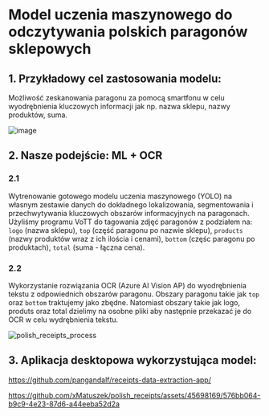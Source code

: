 # Model uczenia maszynowego do odczytywania polskich paragonów sklepowych

## 1. Przykładowy cel zastosowania modelu: 
Możliwość zeskanowania paragonu za pomocą smartfonu w celu wyodrębnienia kluczowych informacji jak np. nazwa sklepu, nazwy produktów, suma.

![image](https://github.com/xMatuszek/polish_receipts/assets/45698169/00efab99-73a1-4e88-ba7d-012a63050c0d)

## 2. Nasze podejście: ML + OCR
### 2.1
Wytrenowanie gotowego modelu uczenia maszynowego (YOLO) na własnym zestawie danych do dokładnego lokalizowania, segmentowania i przechwytywania kluczowych obszarów informacyjnych na paragonach.
Użyliśmy programu VoTT do tagowania zdjęć paragonów z podziałem na: `logo` (nazwa sklepu), `top` (część paragonu po nazwie sklepu), `products` (nazwy produktów wraz z ich ilościa i cenami), `bottom` (częśc paragonu po produktach), `total` (suma - łączna cena). 

### 2.2
Wykorzystanie rozwiązania OCR (Azure AI Vision AP) do wyodrębnienia tekstu z odpowiednich obszarów paragonu. 
Obszary paragonu takie jak `top` oraz `bottom` traktujemy jako zbędne. Natomiast obszary takie jak logo, produts oraz total dzielimy na osobne pliki aby następnie przekazać je do OCR w celu wydrębnienia tekstu.

![polish_receipts_process](https://github.com/xMatuszek/polish_receipts/assets/45698169/60a1b1e8-5b8a-4032-89b6-1337e519d8c9)


## 3. Aplikacja desktopowa wykorzystująca model:

https://github.com/pangandalf/receipts-data-extraction-app/

https://github.com/xMatuszek/polish_receipts/assets/45698169/576bb064-b9c9-4e23-87d6-a44eeba52d2a



